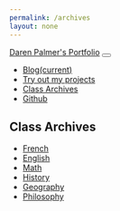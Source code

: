 ```yaml
---
permalink: /archives
layout: none
---
```

<html>
<head>
  <meta name="viewport" content="width=device-width, initial-scale=1, shrink-to-fit=no">
  <script src="https://code.jquery.com/jquery-3.2.1.slim.min.js" integrity="sha384-KJ3o2DKtIkvYIK3UENzmM7KCkRr/rE9/Qpg6aAZGJwFDMVNA/GpGFF93hXpG5KkN" crossorigin="anonymous"></script>
  <script src="https://cdnjs.cloudflare.com/ajax/libs/popper.js/1.12.9/umd/popper.min.js" integrity="sha384-ApNbgh9B+Y1QKtv3Rn7W3mgPxhU9K/ScQsAP7hUibX39j7fakFPskvXusvfa0b4Q" crossorigin="anonymous"></script>
  <script src="https://maxcdn.bootstrapcdn.com/bootstrap/4.0.0/js/bootstrap.min.js" integrity="sha384-JZR6Spejh4U02d8jOt6vLEHfe/JQGiRRSQQxSfFWpi1MquVdAyjUar5+76PVCmYl" crossorigin="anonymous"></script>
  <link rel="stylesheet" href="https://stackpath.bootstrapcdn.com/bootstrap/4.5.2/css/bootstrap.min.css" integrity="sha384-JcKb8q3iqJ61gNV9KGb8thSsNjpSL0n8PARn9HuZOnIxN0hoP+VmmDGMN5t9UJ0Z" crossorigin="anonymous">
  <link rel="stylesheet" href="style-archives.css">
</head>
<body>
  <nav class="navbar navbar-expand-xl navbar-dark bg-dark">
    <a class="navbar-brand" href="/">Daren Palmer's Portfolio</a> 
    <button class="navbar-toggler" type="button" data-toggle="collapse" data-target="#navbarSupportedContent" aria-controls="navbarSupportedContent" aria-expanded="false" aria-label="Toggle navigation">
    <span class="navbar-toggler-icon"></span>
  </button> 
    <div class="collapse navbar-collapse" id="navbarSupportedContent">
      <ul class="navbar-nav mr-auto">
        <li class="nav-item active">
          <a class="nav-link" href="blog/">Blog<span class="sr-only">(current)</span></a>
        </li>
        <li class="nav-item active">
          <a class="nav-link" href="/">Try out my projects</a>
        </li>
        <li class="nav-item active">
          <a class="nav-link" href="archives">Class Archives</a>
        </li>
        <li class="nav-item active">
          <a class="nav-link" href="https://github.com/colleserre" target="_blank">Github</a>
        </li>
      </ul>
    </div>
  </nav>

  <h2>Class Archives</h2>
  
  <ul class="nav flex-column col-6">
    <li class="nav-item bg-dark">
      <a class="nav-link vertical-link" href="archives-french">French</a>
    </li>
    <li class="nav-item bg-dark">
      <a class="nav-link vertical-link" href="archives-english">English</a>
    </li>
    <li class="nav-item bg-dark">
      <a class="nav-link vertical-link" href="archives-math">Math</a>
    </li>
    <li class="nav-item bg-dark">
      <a class="nav-link vertical-link" href="archives-history">History</a>
    </li>
    <li class="nav-item bg-dark">
      <a class="nav-link vertical-link" href="archives-geo">Geography</a>
    </li>
    <li class="nav-item bg-dark">
      <a class="nav-link vertical-link" href="archives-philo">Philosophy</a>
    </li>
  </ul>


  
</body>
</html>
